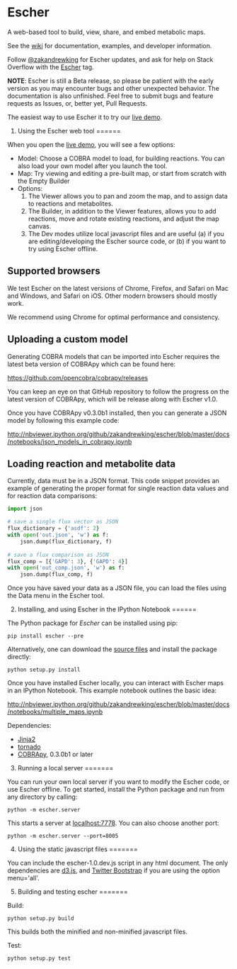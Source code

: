 Escher
======

A web-based tool to build, view, share, and embed metabolic maps.

See the [wiki](https://github.com/zakandrewking/escher/wiki) for documentation, examples, and developer information.

Follow [@zakandrewking](https://twitter.com/zakandrewking) for Escher updates, and ask for help on Stack Overflow with the [Escher](http://stackoverflow.com/questions/tagged/escher) tag.

**NOTE**: Escher is still a Beta release, so please be patient with the early version as you may encounter bugs and other unexpected behavior. The documentation is also unfinished. Feel free to submit bugs and feature requests as Issues, or, better yet, Pull Requests.

The easiest way to use Escher it to try our [live demo](http://zak.ucsd.edu:7778). 

1) Using the Escher web tool
======

When you open the [live demo](http://zak.ucsd.edu:7778), you will see a few options:

- Model: Choose a COBRA model to load, for building reactions. You can also load your own model after you launch the tool.
- Map: Try viewing and editing a pre-built map, or start from scratch with the Empty Builder
- Options:
    1. The Viewer allows you to pan and zoom the map, and to assign data to reactions and metabolites.
    2. The Builder, in addition to the Viewer features, allows you to add reactions, move and rotate existing reactions, and adjust the map canvas.
    3. The Dev modes utilize local javascript files and are useful (a) if you are editing/developing the Escher source code, or (b) if you want to try using Escher offline.

## Supported browsers

We test Escher on the latest versions of Chrome, Firefox, and Safari on Mac and Windows, and Safari on iOS. Other modern browsers should mostly work.

We recommend using Chrome for optimal performance and consistency.

## Uploading a custom model

Generating COBRA models that can be imported into Escher requires the latest beta version of COBRApy which can be found here:

https://github.com/opencobra/cobrapy/releases

You can keep an eye on that GitHub repository to follow the progress on the latest version of COBRApy, which will be release along with Escher v1.0.

Once you have COBRApy v0.3.0b1 installed, then you can generate a JSON model by following this example code:

http://nbviewer.ipython.org/github/zakandrewking/escher/blob/master/docs/notebooks/json_models_in_cobrapy.ipynb

## Loading reaction and metabolite data

Currently, data must be in a JSON format. This code snippet provides an example of generating the proper format for single reaction data values and for reaction data comparisons:

```python
import json

# save a single flux vector as JSON
flux_dictionary = {'asdf': 2}
with open('out.json', 'w') as f:
    json.dump(flux_dictionary, f) 
	
# save a flux comparison as JSON 
flux_comp = [{'GAPD': 3}, {'GAPD': 4}] 
with open('out_comp.json', 'w') as f: 
    json.dump(flux_comp, f)
```

Once you have saved your data as a JSON file, you can load the files using the Data menu in the Escher tool.

2) Installing, and using Escher in the IPython Notebook
======

The Python package for _Escher_ can be installed using pip:

```shell
pip install escher --pre
```

Alternatively, one can download the [source files](https://github.com/zakandrewking/escher/releases) and install the package directly:

```shell
python setup.py install
```

Once you have installed Escher locally, you can interact with Escher maps in an IPython Notebook. This example notebook outlines the basic idea:

http://nbviewer.ipython.org/github/zakandrewking/escher/blob/master/docs/notebooks/multiple_maps.ipynb

Dependencies:
- [Jinja2](http://jinja.pocoo.org/)
- [tornado](http://www.tornadoweb.org/en/stable/)
- [COBRApy](https://github.com/opencobra/cobrapy), 0.3.0b1 or later


3) Running a local server
=======

You can run your own local server if you want to modify the Escher code, or use Escher offline. To get started, install the Python package and run from any directory by calling:

```shell
python -m escher.server
```

This starts a server at [localhost:7778](http://localhost:7778). You can also choose another port:

```shell
python -m escher.server --port=8005
```

4) Using the static javascript files
=======

You can include the escher-1.0.dev.js script in any html document. The only dependencies are [d3.js](http://d3js.org/), and [Twitter Bootstrap](http://getbootstrap.com) if you are using the option menu='all'.

5) Building and testing escher
=======

Build:

```shell
python setup.py build
```

This builds both the minified and non-minified javascript files.

Test:

```shell
python setup.py test
```
